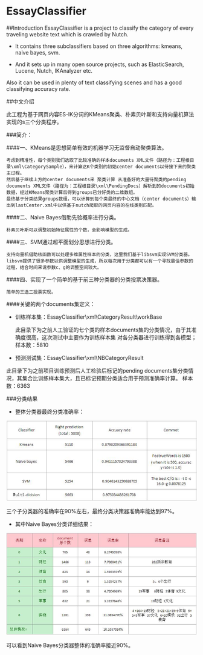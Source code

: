 # EssayClassifier

##Introduction
EssayClassifier is a project to classify the category of every traveling website text which is crawled by Nutch. 

* It contains three subclassifiers based on three algorithms: kmeans, naive bayes, svm. 

* And it sets up in many open source projects, such as ElasticSearch, Lucene, Nutch, IKAnalyzer etc. 

Also it can be used in plenty of text classifying scenes and has a good classifying accuracy rate. 

##中文介绍

此工程为基于网页内容ES-IK分词的KMeans聚类、朴素贝叶斯和支持向量机算法实现的s三个分类程序。

###简介：

####一、KMeans是思想简单有效的机器学习无监督自动聚类算法。

	考虑到精准性，每个类别我们选取了比较准确的样本documents XML文件（路径为：工程根目录\xml\CategorySample），来计算这K个类别的初始center documents以待接下来的聚类主过程。
	然后基于继续上方的center documents来 聚类计算 从准备好的大量待聚类的pending documents XML文件（路径为：工程根目录\xml\PendingDocs）解析到的documents初始数据，经过KMeans聚类计算后得到groups已分好类的二维数组。
	最终基于分类结果groups数组，可以计算到每个类最终的中心文档（center documents）输出到lastCenter.xml中以供基于nutch爬取的网页内容的在线类别匹配。

####二、Naive Bayes借助先验概率进行分类。

	朴素贝叶斯可以调整初始特征属性的个数，会影响模型的生成。

####三、SVM通过超平面划分思想进行分类。

	支持向量机借助核函数可以处理多维属性样本的分类，这里我们基于libsvm实现SVM分类器。libsvm提供了很多参数以供调整模型的生成，所以每次用于分类都可以有一个寻找最佳参数的过程，结合时间来说参数c、g的调整空间较大。

####四、实现了一个简单的基于前三种分类器的分类投票决策器。

	简单的三选二投票实现。


####关键的两个documents集定义：
 
  * 训练样本集：EssayClassifier\xml\CategoryResult\workBase

     此目录下为之前人工验证的七个类的样本documents集的分类情况，由于其准确度很高，这次测试中主要作为训练样本集 对各分类器进行训练得到各模型；
    样本数：5810
 
  * 预测测试集：EssayClassifier\xml\NBCategoryResult

   此目录下为之前项目训练预测后人工检验后标记的pending documents集分类情况，其集合比训练样本集大，且已标记预期分类适合用于预测准确率计算。
    样本数：6363

###分类结果

* 整体分类器最终分类准确率：

![](https://github.com/xiaoliable/EssayClassifier/blob/master/doc/readme/TotalClassifierAccuracyRate.jpg)

三个子分类器的准确率在90%左右，最终分类决策器准确率能达到97%。

* 其中Naive Bayes分类详细结果：

![](https://github.com/xiaoliable/EssayClassifier/blob/master/doc/readme/NaiveBayesClassifierResult.jpg)

可以看到Naive Bayes分类器整体的准确率接近90%。
